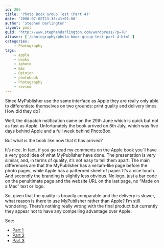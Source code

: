 ```yaml
---
id: 206
title: 'Photo Book Group Test (Part 4)'
date: '2006-07-08T13:33:41+01:00'
author: 'Stephen Darlington'
layout: post
guid: 'http://www.stephendarlington.com/wordpress/?p=78'
aliases: ['/photography/photo-book-group-test-part-4.html']
categories:
    - Photography
tags:
    - apple
    - books
    - iphoto
    - mac
    - Opinion
    - photobook
    - Photography
    - review
---
```


Since MyPublisher use the same interface as Apple they are really only able to differentiate themselves on two grounds: print quality and delivery times. How did they do?

Well, the dispatch notification came on the 29th June which is quick but not as fast as Apple. Unfortunately the book arrived on 8th July, which was five days behind Apple and a full week behind PhotoBox.

But what is the book like now that it has arrived?

It’s nice. In fact, if you go read my comments on the Apple book you’ll have a very good idea of what MyPublisher have done. The presentation is very similar, and, in terms of quality, it’s not easy to tell them apart. The main differences are that the MyPublisher has a vellum-like page before the photo pages, while Apple has a patterned sheet of paper. It’s a nice touch. And secondly the branding is slightly less obvious. No logo, just a bar code on the penultimate page and the website URL on the last page, no “Made on a Mac” text or logo.

So, given that the quality is broadly comparable and the delivery is slower, what reason is there to use MyPublisher rather than Apple? I’m still wondering. There’s nothing really wrong with the final product but currently they appear not to have any compelling advantage over Apple.

See:

- [Part 1](/photography/photo-book-group-test-part-1.html)
- [Part 2](/photography/photo-book-group-test-part-2.html)
- [Part 3](/photography/photo-book-group-test-part-3.html)